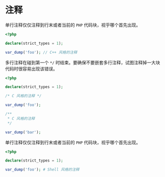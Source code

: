 # 注释

单行注释仅仅注释到行末或者当前的 `PHP` 代码块，视乎哪个首先出现。

```php
<?php

declare(strict_types = 1);

var_dump('foo'); // C++ 风格的注释

```

多行注释在碰到第一个 `*/` 时结束。要确保不要嵌套多行注释，试图注释掉一大块代码时很容易出现该错误。

```php
<?php

declare(strict_types = 1);

/* C 风格的注释 */

var_dump('foo');

/**
 * C 风格的注释
 */

var_dump('bar');

```

单行注释仅仅注释到行末或者当前的 `PHP` 代码块，视乎哪个首先出现。

```php
<?php

declare(strict_types = 1);

var_dump('foo'); # Shell 风格的注释

```

